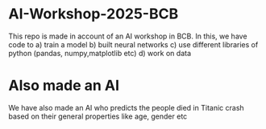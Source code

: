 # AI-Workshop-2025-BCB
This repo is made in account of an AI workshop in BCB. 
In this, we have code to 
a) train a model
b) built neural networks
c) use different libraries of python (pandas, numpy,matplotlib etc)
d) work on data
# Also made an AI
We have also made an AI who predicts the people died in Titanic crash based on their general properties like age, gender etc
